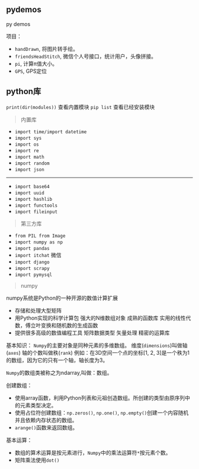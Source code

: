 ## pydemos
py demos


项目：
- `handDrawn`, 将图片转手绘。
- `friendsHeadStitch`, 微信个人号接口，统计用户，头像拼接。
- `pi`, 计算π值大小。
- `GPS`, GPS定位

## python库

`print(dir(modules))` 查看内置模块
`pip list` 查看已经安装模块

> 内置库

- `import time/import datetime`
- `import sys`
- `import os`
- `import re`
- `import math`
- `import random`
- `import json`
-----
- `import base64`
- `import uuid`
- `import hashlib`
- `import functools`
- `import fileinput`

> 第三方库

- `from PIL from Image`
- `import numpy as np`
- `import pandas`
- `import itchat` 微信
- `import django`
- `import scrapy`
- `import pymysql`


> numpy

numpy系统是Python的一种开源的数值计算扩展
- 存储和处理大型矩阵
- 用Python实现的科学计算包
    强大的N维数组对象
    成熟的函数库
    实用的线性代数，傅立叶变换和随机数的生成函数
- 提供很多高级的数值编程工具
    矩阵数据类型
    矢量处理
    精密的运算库

基本知识：
`Numpy`的主要对象是同种元素的多维数组。
维度(`dimensions`)叫做轴(`axes`)
轴的个数叫做秩(`rank`)
例如：在3D空间一个点的坐标[1, 2, 3]是一个秩为1的数组，因为它的只有一个轴，轴长度为3。

`Numpy`的数组类被称之为ndarray,叫做：数组。

创建数组：
- 使用array函数，利用Python列表和元祖创造数组。所创建的类型由原序列中的元素类型决定。
- 使用占位符创建数组：`np.zeros()`, `np.one()`, `np.empty()`创建一个内容随机并且依赖内存状态的数组。
- `arange()`函数来返回数组。

基本运算：
- 数组的算术运算是按元素进行，`Numpy`中的乘法运算符`*`按元素个数。
- 矩阵乘法使用`dot()`



